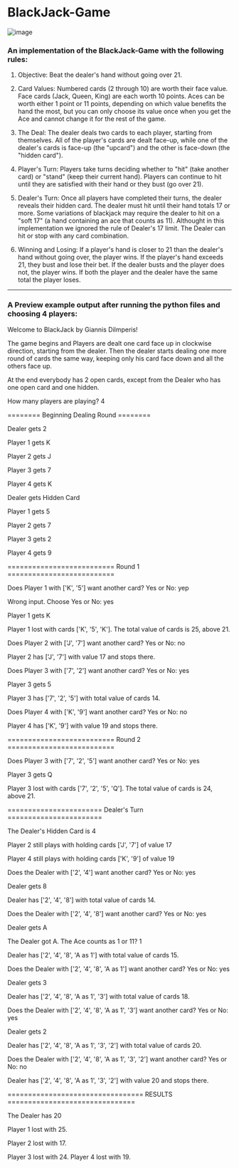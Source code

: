 # BlackJack-Game

![image](https://github.com/Dilmperis/BlackJack-Game/assets/104980103/63a5eff5-4add-440b-bcae-feac1c39b01e)

### An implementation of the BlackJack-Game with the following rules:

1) Objective: Beat the dealer's hand without going over 21.

2) Card Values: Numbered cards (2 through 10) are worth their face value. Face cards (Jack, Queen, King) are each worth 10 points. Aces can be worth either 1 point or 11 points, depending on which value benefits the hand the most, but you can only choose its value once when you get the Ace and cannot change it for the rest of the game.

3) The Deal: The dealer deals two cards to each player, starting from themselves. All of the player's cards are dealt face-up, while one of the dealer's cards is face-up (the "upcard") and the other is face-down (the "hidden card").

4) Player's Turn: Players take turns deciding whether to "hit" (take another card) or "stand" (keep their current hand). Players can continue to hit until they are satisfied with their hand or they bust (go over 21).

5) Dealer's Turn: Once all players have completed their turns, the dealer reveals their hidden card. The dealer must hit until their hand totals 17 or more. Some variations of blackjack may require the dealer to hit on a "soft 17" (a hand containing an ace that counts as 11). Althought in this implementation we ignored the rule of Dealer's 17 limit. The Dealer can hit or stop with any card combination.

6) Winning and Losing: If a player's hand is closer to 21 than the dealer's hand without going over, the player wins. If the player's hand exceeds 21, they bust and lose their bet. If the dealer busts and the player does not, the player wins. If both the player and the dealer have the same total the player loses.

___
### A Preview example output after running the python files and choosing 4 players: 

Welcome to BlackJack by Giannis Dilmperis!

The game begins and Players are dealt one card face up in clockwise direction, starting from the dealer.
Then the dealer starts dealing one more round of cards the same way,
keeping only his card face down and all the others face up.

At the end everybody has 2 open cards, except from the Dealer who has one open card and one hidden.


How many players are playing? 4

======== Beginning Dealing Round ========

Dealer gets 2

Player 1 gets K

Player 2 gets J

Player 3 gets 7

Player 4 gets K

 
Dealer gets Hidden Card

Player 1 gets 5

Player 2 gets 7

Player 3 gets 2

Player 4 gets 9
 
========================== Round 1 ==========================

Does Player 1 with ['K', '5'] want another card? Yes or No: yep

Wrong input. Choose Yes or No: yes

Player 1 gets K

Player 1 lost with cards ['K', '5', 'K']. The total value of cards is 25, above 21.

 
Does Player 2 with ['J', '7'] want another card? Yes or No: no

Player 2 has ['J', '7'] with value 17 and stops there.

 
Does Player 3 with ['7', '2'] want another card? Yes or No: yes

Player 3 gets 5

Player 3 has ['7', '2', '5'] with total value of cards 14.

 
Does Player 4 with ['K', '9'] want another card? Yes or No: no

Player 4 has ['K', '9'] with value 19 and stops there.
 
 
========================== Round 2 ==========================


Does Player 3 with ['7', '2', '5'] want another card? Yes or No: yes

Player 3 gets Q

Player 3 lost with cards ['7', '2', '5', 'Q']. The total value of cards is 24, above 21.

 
 
======================= Dealer's Turn =======================

The Dealer's Hidden Card is 4

Player 2 still plays with holding cards ['J', '7'] of value 17

Player 4 still plays with holding cards ['K', '9'] of value 19

 
Does the Dealer with ['2', '4'] want another card? Yes or No: yes

Dealer gets 8

Dealer has ['2', '4', '8'] with total value of cards 14.

 
Does the Dealer with ['2', '4', '8'] want another card? Yes or No: yes

Dealer gets A

The Dealer got A. The Ace counts as 1 or 11? 1

Dealer has ['2', '4', '8', 'A as 1'] with total value of cards 15.

 
Does the Dealer with ['2', '4', '8', 'A as 1'] want another card? Yes or No: yes

Dealer gets 3

Dealer has ['2', '4', '8', 'A as 1', '3'] with total value of cards 18.

 
Does the Dealer with ['2', '4', '8', 'A as 1', '3'] want another card? Yes or No: yes

Dealer gets 2

Dealer has ['2', '4', '8', 'A as 1', '3', '2'] with total value of cards 20.

 
Does the Dealer with ['2', '4', '8', 'A as 1', '3', '2'] want another card? Yes or No: no

Dealer has ['2', '4', '8', 'A as 1', '3', '2'] with value 20 and stops there.


================================= RESULTS ===============================

The Dealer has 20

Player 1 lost with 25.

Player 2 lost with 17.

Player 3 lost with 24.
Player 4 lost with 19.
